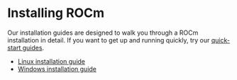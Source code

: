 # Installing ROCm

Our installation guides are designed to walk you through a ROCm installation in detail. If you want to get up and running quickly, try our [quick-start guides](../quick_start/index.md).

* [Linux installation guide](linux/index.md)
* [Windows installation guide](windows/index.md)
